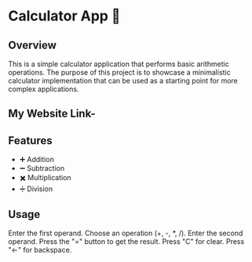 
# Calculator App 🧮

## Overview
This is a simple calculator application that performs basic arithmetic operations. 
The purpose of this project is to showcase a minimalistic calculator implementation that can be used as a starting point for more complex applications.


## My Website Link-
## Features
- ➕ Addition
- ➖ Subtraction
- ✖️ Multiplication
- ➗ Division

## Usage
Enter the first operand.
Choose an operation (+, -, *, /).
Enter the second operand.
Press the "=" button to get the result.
Press "C" for clear.
Press "←" for backspace.
